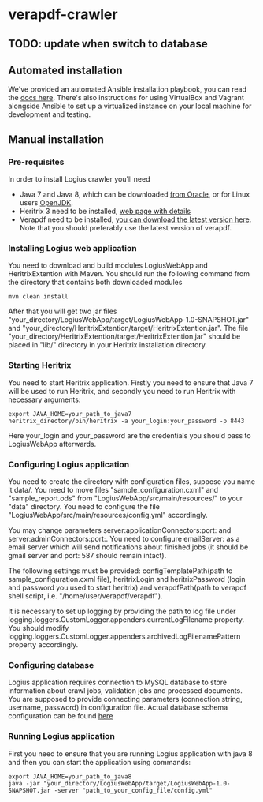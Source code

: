 # verapdf-crawler
## TODO: update when switch to database

## Automated installation
We've provided an automated Ansible installation playbook, you can read the [docs here](./docs/VAGRANT.md). There's also instructions for using VirtualBox and Vagrant alongside Ansible to set up a virtualized instance on your local machine for development and testing.

## Manual installation

### Pre-requisites
In order to install Logius crawler you'll need
 * Java 7 and Java 8, which can be downloaded [from Oracle](http://www.oracle.com/technetwork/java/javase/downloads/index.html), or for
 Linux users [OpenJDK](http://openjdk.java.net/install/index.html).
 * Heritrix 3 need to be installed, [web page with details](https://webarchive.jira.com/wiki/display/Heritrix)
 * Verapdf need to be installed, [you can download the latest version here](http://downloads.verapdf.org/).
 Note that you should preferably use the latest version of verapdf.

### Installing Logius web application
You need to download and build modules LogiusWebApp and HeritrixExtention with Maven. You should run the following command from the
directory that contains both downloaded modules

	mvn clean install

After that you will get two jar files "your_directory/LogiusWebApp/target/LogiusWebApp-1.0-SNAPSHOT.jar" and "your_directory/HeritrixExtention/target/HeritrixExtention.jar". The file "your_directory/HeritrixExtention/target/HeritrixExtention.jar" should be placed in "lib/" directory in your Heritrix installation directory.

### Starting Heritrix
You need to start Heritrix application. Firstly you need to ensure that Java 7 will be used to run Heritrix, and secondly you need to run
Heritrix with necessary arguments:

	export JAVA_HOME=your_path_to_java7
	heritrix_directory/bin/heritrix -a your_login:your_password -p 8443

Here your_login and your_password are the credentials you should pass to LogiusWebApp afterwards.

### Configuring Logius application
  You need to create the directory with configuration files, suppose you name it data/. You need to move files "sample_configuration.cxml" and "sample_report.ods" from "LogiusWebApp/src/main/resources/" to your "data\" directory. You need to configure the file "LogiusWebApp/src/main/resources/config.yml" accordingly.

  You may change parameters server:applicationConnectors:port: and server:adminConnectors:port:. You need to configure emailServer: as a email server which will send notifications about finished jobs (it should be gmail server and port: 587 should remain intact).

  The following settings must be provided: configTemplatePath(path to sample_configuration.cxml file), heritrixLogin and heritrixPassword (login and password you used to start heritrix) and verapdfPath(path to verapdf shell script, i.e. "/home/user/verapdf/verapdf").

  It is necessary to set up logging by providing the path to log file under logging.loggers.CustomLogger.appenders.currentLogFilename property. You should modify logging.loggers.CustomLogger.appenders.archivedLogFilenamePattern property accordingly.

### Configuring database
   Logius application requires connection to MySQL database to store information about crawl jobs, validation jobs and processed documents. You are supposed to provide connecting parameters (connection string, username, password) in configuration file. Actual database schema configuration can be found [here](LogiusWebApp/src/main/resources/schema.sql)

### Running Logius application
First you need to ensure that you are running Logius application with java 8 and then you can start the application using commands:

  	export JAVA_HOME=your_path_to_java8
	java -jar "your_directory/LogiusWebApp/target/LogiusWebApp-1.0-SNAPSHOT.jar -server "path_to_your_config_file/config.yml"
